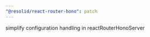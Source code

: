 ```yaml
---
"@resolid/react-router-hono": patch
---
```


simplify configuration handling in reactRouterHonoServer
